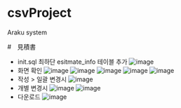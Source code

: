 # csvProject
Araku system

#　見積書
- init.sql 최하단 esitmate_info 테이블 추가
![image](https://user-images.githubusercontent.com/18359068/150670405-74d60872-c6cd-4098-94e3-8709c7bd77da.png)
- 화면 확인
![image](https://user-images.githubusercontent.com/18359068/150670441-5b813687-9484-4804-81a3-fcb95ed31ca1.png)
![image](https://user-images.githubusercontent.com/18359068/150670454-13388c79-18a6-419e-9a5f-8f1ec4b40418.png)
![image](https://user-images.githubusercontent.com/18359068/150670467-22bf395a-9603-45f2-a905-ae8609483804.png)
![image](https://user-images.githubusercontent.com/18359068/150670486-fdad38c7-b917-4bf9-9041-54d876332dc8.png)
![image](https://user-images.githubusercontent.com/18359068/150670503-7cc569f1-b4e4-4431-a14f-d325c60d8ead.png)
 - 작성 > 일괄 변경시
![image](https://user-images.githubusercontent.com/18359068/150670517-ae3e0b90-8a50-4e4b-a38e-9cbd5f551bfb.png)
- 개별 변경시
![image](https://user-images.githubusercontent.com/18359068/150670550-caefdeba-8aba-4cae-9e27-6d69382f1f25.png)
![image](https://user-images.githubusercontent.com/18359068/150670560-5f57636c-10b8-4f2a-978f-65fc1ebcf044.png)
- 다운로드
![image](https://user-images.githubusercontent.com/18359068/150670580-7300c431-5ac1-4d6c-97cc-4ba9f12063ce.png)
